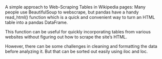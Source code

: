 A simple approach to Web-Scraping Tables in Wikipedia pages:
Many people use BeautifulSoup to webscrape, but pandas have a handy  read_html() function  which is a quick and convenient way to turn an HTML table into a pandas DataFrame. 

This function can be useful for quickly incorporating tables from various websites without figuring out how to scrape the site’s HTML. 

However, there can be some challenges in cleaning and formatting the data before analyzing it. But that can be sorted out easily using iloc and loc.

